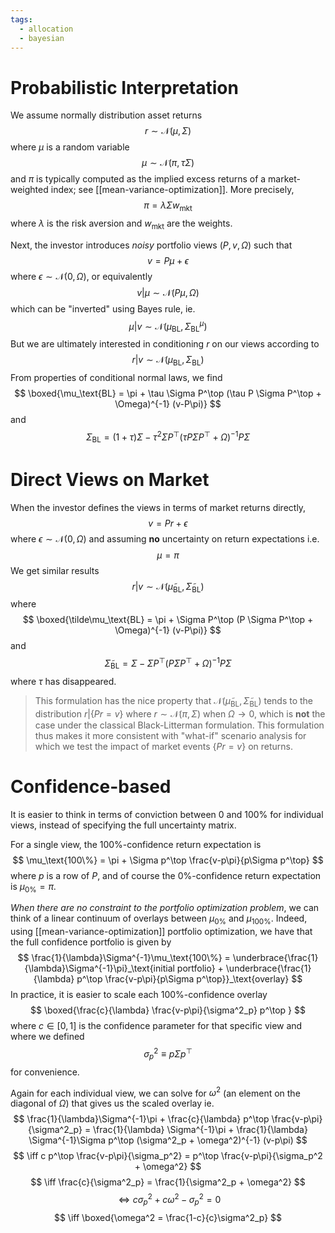 ```yaml
---
tags:
  - allocation
  - bayesian
---
```


# Probabilistic Interpretation

We assume normally distribution asset returns
$$
r \sim \mathcal{N}(\mu, \Sigma)
$$
where $\mu$ is a random variable
$$
\mu \sim \mathcal{N}(\pi, \tau\Sigma)
$$
and $\pi$ is typically computed as the implied excess returns of a market-weighted index;
see [[mean-variance-optimization]].
More precisely,
$$
\pi = \lambda \Sigma w_\text{mkt}
$$
where $\lambda$ is the risk aversion and $w_\text{mkt}$ are the weights.

Next, the investor introduces *noisy* portfolio views $(P,v,\Omega)$ such that
$$
v = P\mu + \epsilon
$$
where $\epsilon \sim \mathcal{N}(0,\Omega)$, or equivalently
$$
v \vert \mu \sim \mathcal{N}(P\mu, \Omega)
$$
which can be "inverted" using Bayes rule, ie.
$$
\mu \vert v \sim \mathcal{N}(\mu_\text{BL}, \Sigma^\mu_\text{BL})
$$
But we are ultimately interested in conditioning $r$ on our views according to
$$
r \vert v \sim \mathcal{N}(\mu_\text{BL}, \Sigma_\text{BL})
$$
From properties of conditional normal laws, we find
$$
\boxed{\mu_\text{BL} = \pi + \tau \Sigma P^\top (\tau P \Sigma P^\top + \Omega)^{-1} (v-P\pi)}
$$
and
$$
\Sigma_\text{BL} = (1+\tau) \Sigma - \tau^2 \Sigma P^\top (\tau P \Sigma P^\top + \Omega)^{-1} P \Sigma
$$

# Direct Views on Market
When the investor defines the views in terms of market returns directly,
$$
v = Pr + \epsilon
$$
where $\epsilon \sim \mathcal{N}(0,\Omega)$ and assuming **no** uncertainty on return expectations i.e.
$$
\mu = \pi
$$
We get similar results
$$
r | v \sim \mathcal{N}(\tilde\mu_\text{BL}, \tilde\Sigma_\text{BL})
$$
where
$$
\boxed{\tilde\mu_\text{BL} = \pi + \Sigma P^\top (P \Sigma P^\top + \Omega)^{-1} (v-P\pi)}
$$
and
$$
\tilde\Sigma_\text{BL} = \Sigma - \Sigma P^\top (P \Sigma P^\top + \Omega)^{-1} P \Sigma
$$
where $\tau$ has disappeared.

> This formulation has the nice property that $\mathcal{N}(\tilde\mu_\text{BL}, \tilde\Sigma_\text{BL})$ tends to the distribution $r \vert \{Pr = v\}$ where $r\sim\mathcal{N}(\pi, \Sigma)$ when $\Omega\rightarrow0$, which is **not** the case under the classical Black-Litterman formulation.
> This formulation thus makes it more consistent with "what-if" scenario analysis for which we test the impact of market events $\{Pr=v\}$ on returns.

# Confidence-based
It is easier to think in terms of conviction between 0 and 100% for individual views, instead of specifying the full uncertainty matrix.

For a single view, the 100%-confidence return expectation is 
$$
\mu_\text{100\%} = \pi + \Sigma p^\top \frac{v-p\pi}{p\Sigma p^\top} 
$$
where $p$ is a row of $P$, and of course the 0%-confidence return expectation is $\mu_\text{0\%} = \pi$.

*When there are no constraint to the portfolio optimization problem*, we can think of a linear continuum of overlays between $\mu_\text{0\%}$ and $\mu_\text{100\%}$.
Indeed, using [[mean-variance-optimization]] portfolio optimization, we have that the full confidence portfolio is given by
$$
\frac{1}{\lambda}\Sigma^{-1}\mu_\text{100\%} = \underbrace{\frac{1}{\lambda}\Sigma^{-1}\pi}_\text{initial portfolio} + \underbrace{\frac{1}{\lambda} p^\top \frac{v-p\pi}{p\Sigma p^\top}}_\text{overlay}
$$
In practice, it is easier to scale each 100%-confidence overlay
$$
\boxed{\frac{c}{\lambda} \frac{v-p\pi}{\sigma^2_p} p^\top }
$$
where $c\in[0,1]$ is the confidence parameter for that specific view and where we defined 
$$
\sigma^2_p \equiv p\Sigma p^\top
$$
for convenience.

Again for each individual view, we can solve for $\omega^2$ (an element on the diagonal of $\Omega$) that gives us the scaled overlay ie.
$$
\frac{1}{\lambda}\Sigma^{-1}\pi + \frac{c}{\lambda} p^\top \frac{v-p\pi}{\sigma^2_p} = \frac{1}{\lambda} \Sigma^{-1}\pi + \frac{1}{\lambda} \Sigma^{-1}\Sigma p^\top (\sigma^2_p + \omega^2)^{-1} (v-p\pi)
$$
$$
\iff c p^\top \frac{v-p\pi}{\sigma_p^2} =   p^\top \frac{v-p\pi}{\sigma_p^2 + \omega^2}
$$
$$
\iff \frac{c}{\sigma^2_p} =  \frac{1}{\sigma^2_p + \omega^2}
$$
$$
\iff c \sigma^2_p + c\omega^2- \sigma^2_p = 0 
$$
$$
\iff \boxed{\omega^2 = \frac{1-c}{c}\sigma^2_p} 
$$